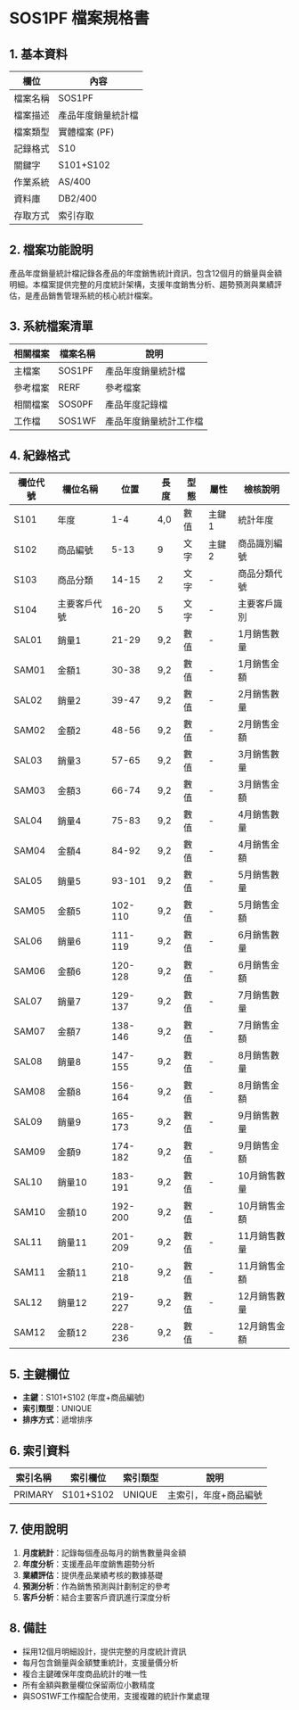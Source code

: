 # SOS1PF 檔案規格書

## 1. 基本資料

| 欄位 | 內容 |
|------|------|
| 檔案名稱 | SOS1PF |
| 檔案描述 | 產品年度銷量統計檔 |
| 檔案類型 | 實體檔案 (PF) |
| 記錄格式 | S10 |
| 關鍵字 | S101+S102 |
| 作業系統 | AS/400 |
| 資料庫 | DB2/400 |
| 存取方式 | 索引存取 |

## 2. 檔案功能說明

產品年度銷量統計檔記錄各產品的年度銷售統計資訊，包含12個月的銷量與金額明細。本檔案提供完整的月度統計架構，支援年度銷售分析、趨勢預測與業績評估，是產品銷售管理系統的核心統計檔案。

## 3. 系統檔案清單

| 相關檔案 | 檔案名稱 | 說明 |
|----------|----------|------|
| 主檔案 | SOS1PF | 產品年度銷量統計檔 |
| 參考檔案 | RERF | 參考檔案 |
| 相關檔案 | SOS0PF | 產品年度記錄檔 |
| 工作檔 | SOS1WF | 產品年度銷量統計工作檔 |

## 4. 紀錄格式

| 欄位代號 | 欄位名稱 | 位置 | 長度 | 型態 | 屬性 | 檢核說明 |
|----------|----------|------|------|------|------|----------|
| S101 | 年度 | 1-4 | 4,0 | 數值 | 主鍵1 | 統計年度 |
| S102 | 商品編號 | 5-13 | 9 | 文字 | 主鍵2 | 商品識別編號 |
| S103 | 商品分類 | 14-15 | 2 | 文字 | - | 商品分類代號 |
| S104 | 主要客戶代號 | 16-20 | 5 | 文字 | - | 主要客戶識別 |
| SAL01 | 銷量1 | 21-29 | 9,2 | 數值 | - | 1月銷售數量 |
| SAM01 | 金額1 | 30-38 | 9,2 | 數值 | - | 1月銷售金額 |
| SAL02 | 銷量2 | 39-47 | 9,2 | 數值 | - | 2月銷售數量 |
| SAM02 | 金額2 | 48-56 | 9,2 | 數值 | - | 2月銷售金額 |
| SAL03 | 銷量3 | 57-65 | 9,2 | 數值 | - | 3月銷售數量 |
| SAM03 | 金額3 | 66-74 | 9,2 | 數值 | - | 3月銷售金額 |
| SAL04 | 銷量4 | 75-83 | 9,2 | 數值 | - | 4月銷售數量 |
| SAM04 | 金額4 | 84-92 | 9,2 | 數值 | - | 4月銷售金額 |
| SAL05 | 銷量5 | 93-101 | 9,2 | 數值 | - | 5月銷售數量 |
| SAM05 | 金額5 | 102-110 | 9,2 | 數值 | - | 5月銷售金額 |
| SAL06 | 銷量6 | 111-119 | 9,2 | 數值 | - | 6月銷售數量 |
| SAM06 | 金額6 | 120-128 | 9,2 | 數值 | - | 6月銷售金額 |
| SAL07 | 銷量7 | 129-137 | 9,2 | 數值 | - | 7月銷售數量 |
| SAM07 | 金額7 | 138-146 | 9,2 | 數值 | - | 7月銷售金額 |
| SAL08 | 銷量8 | 147-155 | 9,2 | 數值 | - | 8月銷售數量 |
| SAM08 | 金額8 | 156-164 | 9,2 | 數值 | - | 8月銷售金額 |
| SAL09 | 銷量9 | 165-173 | 9,2 | 數值 | - | 9月銷售數量 |
| SAM09 | 金額9 | 174-182 | 9,2 | 數值 | - | 9月銷售金額 |
| SAL10 | 銷量10 | 183-191 | 9,2 | 數值 | - | 10月銷售數量 |
| SAM10 | 金額10 | 192-200 | 9,2 | 數值 | - | 10月銷售金額 |
| SAL11 | 銷量11 | 201-209 | 9,2 | 數值 | - | 11月銷售數量 |
| SAM11 | 金額11 | 210-218 | 9,2 | 數值 | - | 11月銷售金額 |
| SAL12 | 銷量12 | 219-227 | 9,2 | 數值 | - | 12月銷售數量 |
| SAM12 | 金額12 | 228-236 | 9,2 | 數值 | - | 12月銷售金額 |

## 5. 主鍵欄位

- **主鍵**：S101+S102 (年度+商品編號)
- **索引類型**：UNIQUE
- **排序方式**：遞增排序

## 6. 索引資料

| 索引名稱 | 索引欄位 | 索引類型 | 說明 |
|----------|----------|----------|------|
| PRIMARY | S101+S102 | UNIQUE | 主索引，年度+商品編號 |

## 7. 使用說明

1. **月度統計**：記錄每個產品每月的銷售數量與金額
2. **年度分析**：支援產品年度銷售趨勢分析
3. **業績評估**：提供產品業績考核的數據基礎
4. **預測分析**：作為銷售預測與計劃制定的參考
5. **客戶分析**：結合主要客戶資訊進行深度分析

## 8. 備註

- 採用12個月明細設計，提供完整的月度統計資訊
- 每月包含銷量與金額雙重統計，支援量價分析
- 複合主鍵確保年度商品統計的唯一性
- 所有金額與數量欄位保留兩位小數精度
- 與SOS1WF工作檔配合使用，支援複雜的統計作業處理 